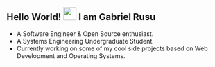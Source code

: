 ## Hello World! <img src="https://raw.githubusercontent.com/iampavangandhi/iampavangandhi/master/gifs/Hi.gif" width="30px"> I am Gabriel Rusu 

- A Software Engineer & Open Source enthusiast.
- A Systems Engineering Undergraduate Student. 
- Currently working on some of my cool side projects based on Web Development and Operating Systems.

<!-- <p align="center">
  <img width="49%" src="https://github-readme-stats.vercel.app/api?username=gabriel-rusu&show_icons=true&theme=radical&count_private=true">

  
   <img width="49%" src="https://github-readme-streak-stats.herokuapp.com/?user=gabriel-rusu&theme=radical" />
   <img width="50%" src="https://github-readme-stats.vercel.app/api/top-langs/?username=gabriel-rusu&count_private=true&theme=radical&langs_count=5&layout=compact">
</p>
 -->
